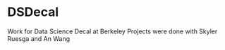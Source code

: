 # DSDecal
Work for Data Science Decal at Berkeley
Projects were done with Skyler Ruesga and An Wang
